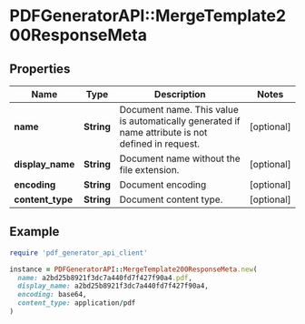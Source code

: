 # PDFGeneratorAPI::MergeTemplate200ResponseMeta

## Properties

| Name | Type | Description | Notes |
| ---- | ---- | ----------- | ----- |
| **name** | **String** | Document name. This value is automatically generated if name attribute is not defined in request. | [optional] |
| **display_name** | **String** | Document name without the file extension. | [optional] |
| **encoding** | **String** | Document encoding | [optional] |
| **content_type** | **String** | Document content type. | [optional] |

## Example

```ruby
require 'pdf_generator_api_client'

instance = PDFGeneratorAPI::MergeTemplate200ResponseMeta.new(
  name: a2bd25b8921f3dc7a440fd7f427f90a4.pdf,
  display_name: a2bd25b8921f3dc7a440fd7f427f90a4,
  encoding: base64,
  content_type: application/pdf
)
```

